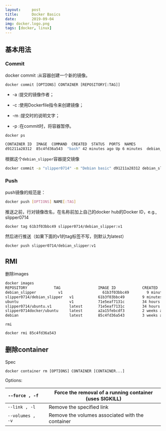 ```yaml
---
layout:     post
title:      Docker Basics
date:       2019-09-04
img: docker.logo.png
tags: [docker, linux]
---
```


## 基本用法

### Commit

docker commit :从容器创建一个新的镜像。

`docker commit [OPTIONS] CONTAINER [REPOSITORY[:TAG]]`

* -a :提交的镜像作者；

* -c :使用Dockerfile指令来创建镜像；

* -m :提交时的说明文字；

* -p :在commit时，将容器暂停。 

`docker ps`

```bash
CONTAINER ID  IMAGE  COMMAND  CREATED  STATUS  PORTS  NAMES
d91211a28312  85c4fd36a543  "bash" 42 minutes ago Up 6 minutes  debian_slipper
```

根据这个`debian_slipper`容器提交镜像

```bash
docker commit -a "slipper0714" -m "Debian basic" d91211a28312 debian_slipper:v1
```



### Push

push镜像的规范是：
```bash
docker push [OPTIONS] NAME[:TAG]
```

推送之前，行对镜像改名，在名称前加上自己的docker hub的Docker ID，e.g., slipper0714

```bash
docker tag 61b3f03bbc49 slipper0714/debian_slipper:v1
```

然后进行推送（如果下面的v1的tag标签不写，则默认为latest）

```bash
docker push slipper0714/debian_slipper:v1  
```



## RMI

删除images

```bash
docker images
REPOSITORY            TAG                 IMAGE ID            CREATED             SIZE
debian_slipper       	v1                  61b3f03bbc49        9 minutes ago       717MB
slipper0714/debian_slipper   v1           61b3f03bbc49        9 minutes ago       717MB
ubuntu                       v1	          71e5eaf7131c        34 hours ago        862MB
slipper0714/ubuntu.v1        latest       71e5eaf7131c        34 hours ago        862MB
slipper0714docker/ubuntu     latest       a2a15febcdf3        2 weeks ago         64.2MB
debian                       latest       85c4fd36a543        3 weeks ago         114MB

```

`rmi`

```bash
docker rmi 85c4fd36a543
```





## 删除container

Spec

`docker container rm [OPTIONS] CONTAINER [CONTAINER...]`

Options:

| `--force , -f`   |      | Force the removal of a running container (uses SIGKILL) |
| ---------------- | ---- | ------------------------------------------------------- |
| `--link , -l`    |      | Remove the specified link                               |
| `--volumes , -v` |      | Remove the volumes associated with the container        |

